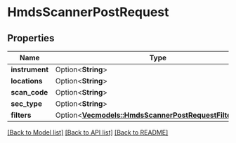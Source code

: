 # HmdsScannerPostRequest

## Properties

Name | Type | Description | Notes
------------ | ------------- | ------------- | -------------
**instrument** | Option<**String**> |  | [optional]
**locations** | Option<**String**> |  | [optional]
**scan_code** | Option<**String**> |  | [optional]
**sec_type** | Option<**String**> |  | [optional]
**filters** | Option<[**Vec<models::HmdsScannerPostRequestFiltersInner>**](_hmds_scanner_post_request_filters_inner.md)> |  | [optional]

[[Back to Model list]](../README.md#documentation-for-models) [[Back to API list]](../README.md#documentation-for-api-endpoints) [[Back to README]](../README.md)


